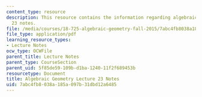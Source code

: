 ```yaml
---
content_type: resource
description: This resource contains the information regarding algebraic geometry lecture
  23 notes.
file: /media/courses/18-725-algebraic-geometry-fall-2015/7abc4fb8038a185a097b31dbd12a6485_MIT18_725F15_lec23.pdf
file_type: application/pdf
learning_resource_types:
- Lecture Notes
ocw_type: OCWFile
parent_title: Lecture Notes
parent_type: CourseSection
parent_uid: 5f85de59-109b-d1ba-1240-11f2f689453b
resourcetype: Document
title: Algebraic Geometry Lecture 23 Notes
uid: 7abc4fb8-038a-185a-097b-31dbd12a6485
---
```

